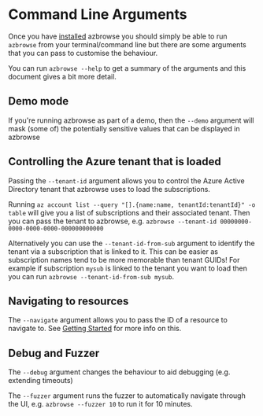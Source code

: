 # Command Line Arguments

Once you have [installed](../README.md#install) azbrowse you should simply be able to run `azbrowse` from your terminal/command line but there are some arguments that you can pass to customise the behaviour.

You can run `azbrowse --help` to get a summary of the arguments and this document gives a bit more detail.

## Demo mode

If you're running azbrowse as part of a demo, then the `--demo` argument will mask (some of) the potentially sensitive values that can be displayed in azbrowse

## Controlling the Azure tenant that is loaded

Passing the `--tenant-id` argument allows you to control the Azure Active Directory tenant that azbrowse uses to load the subscriptions.

Running `az account list --query "[].{name:name, tenantId:tenantId}" -o table` will give you a list of subscriptions and their associated tenant. Then you can pass the tenant to azbrowse, e.g. `azbrowse --tenant-id 00000000-0000-0000-0000-000000000000`

Alternatively you can use the `--tenant-id-from-sub` argument to identify the tenant via a subscription that is linked to it. This can be easier as subscription names tend to be more memorable than tenant GUIDs! For example if subscription `mysub` is linked to the tenant you want to load then you can run `azbrowse --tenant-id-from-sub mysub`.

## Navigating to resources

The `--navigate` argument allows you to pass the ID of a resource to navigate to. See [Getting Started](./getting-started.md) for more info on this.

## Debug and Fuzzer

The `--debug` argument changes the behaviour to aid debugging (e.g. extending timeouts)

The `--fuzzer` argument runs the fuzzer to automatically navigate through the UI, e.g. `azbrowse --fuzzer 10` to run it for 10 minutes.
